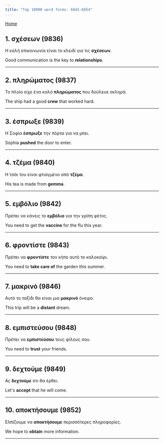 ```yaml
---
title: "Top 10000 word forms: 6845-6854"
...
```


[Home](./) 

## 1. σχέσεων (9836)

Η καλή επικοινωνία είναι το κλειδί για τις **σχέσεων**.

Good communication is the key to **relationships**.

---

## 2. πληρώματος (9837)

Το πλοίο είχε ένα καλό **πληρώματος** που δούλευε σκληρά.  

The ship had a good **crew** that worked hard.

---

## 3. έσπρωξε (9839)

Η Σοφία **έσπρωξε** την πόρτα για να μπει.

Sophia **pushed** the door to enter.

---

## 4. τζέμα (9840)

Η τσάι του είναι φτιαγμένο από **τζέμα**.  

His tea is made from **gemma**.

---

## 5. εμβόλιο (9842)

Πρέπει να κάνεις το **εμβόλιο** για την γρίπη φέτος.  

You need to get the **vaccine** for the flu this year.

---

## 6. φροντίστε (9843)

Πρέπει να **φροντίστε** τον κήπο αυτό το καλοκαίρι.  

You need to **take care of** the garden this summer.

---

## 7. μακρινό (9846)

Αυτό το ταξίδι θα είναι μια **μακρινό** όνειρο.

This trip will be a **distant** dream.

---

## 8. εμπιστεύσου (9848)

Πρέπει να **εμπιστεύσου** τους φίλους σου.

You need to **trust** your friends.

---

## 9. δεχτούμε (9849)

Ας **δεχτούμε** ότι θα έρθει.  

Let's **accept** that he will come.

---

## 10. αποκτήσουμε (9852)

Ελπίζουμε να **αποκτήσουμε** περισσότερες πληροφορίες.

We hope to **obtain** more information.

---

